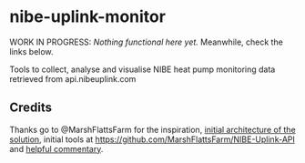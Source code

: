 # nibe-uplink-monitor

WORK IN PROGRESS: *Nothing functional here yet.* Meanwhile, check the links below.

Tools to collect, analyse and visualise NIBE heat pump monitoring data retrieved from api.nibeuplink.com

## Credits

Thanks go to @MarshFlattsFarm for the inspiration,
[initial architecture of the solution](https://www.marshflattsfarm.org.uk/wordpress/?page_id=4988),
initial tools at https://github.com/MarshFlattsFarm/NIBE-Uplink-API
and [helpful commentary](https://github.com/MarshFlattsFarm/NIBE-Uplink-API/issues/1).
